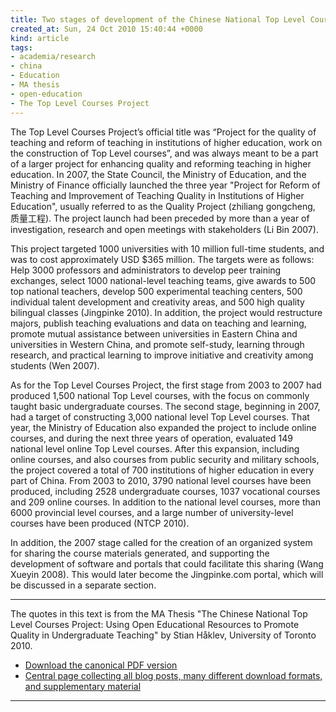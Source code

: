 ```yaml
---
title: Two stages of development of the Chinese National Top Level Courses Project
created_at: Sun, 24 Oct 2010 15:40:44 +0000
kind: article
tags:
- academia/research
- china
- Education
- MA thesis
- open-education
- The Top Level Courses Project
---
```


The Top Level Courses Project’s official title was “Project for the
quality of teaching and reform of teaching in institutions of higher
education, work on the construction of Top Level courses”, and was
always meant to be a part of a larger project for enhancing quality and
reforming teaching in higher education. In 2007, the State Council, the
Ministry of Education, and the Ministry of Finance officially launched
the three year "Project for Reform of Teaching and Improvement of
Teaching Quality in Institutions of Higher Education", usually referred
to as the Quality Project (zhiliang gongcheng, 质量工程). The project
launch had been preceded by more than a year of investigation, research
and open meetings with stakeholders (Li Bin 2007).

This project targeted 1000 universities with 10 million full-time
students, and was to cost approximately USD \$365 million. The targets
were as follows: Help 3000 professors and administrators to develop peer
training exchanges, select 1000 national-level teaching teams, give
awards to 500 top national teachers, develop 500 experimental teaching
centers, 500 individual talent development and creativity areas, and 500
high quality bilingual classes (Jingpinke 2010). In addition, the
project would restructure majors, publish teaching evaluations and data
on teaching and learning, promote mutual assistance between universities
in Eastern China and universities in Western China, and promote
self-study, learning through research, and practical learning to improve
initiative and creativity among students (Wen 2007).

As for the Top Level Courses Project, the first stage from 2003 to 2007
had produced 1,500 national Top Level courses, with the focus on
commonly taught basic undergraduate courses. The second stage, beginning
in 2007, had a target of constructing 3,000 national level Top Level
courses. That year, the Ministry of Education also expanded the project
to include online courses, and during the next three years of operation,
evaluated 149 national level online Top Level courses. After this
expansion, including online courses, and also courses from public
security and military schools, the project covered a total of 700
institutions of higher education in every part of China. From 2003 to
2010, 3790 national level courses have been produced, including 2528
undergraduate courses, 1037 vocational courses and 209 online courses.
In addition to the national level courses, more than 6000 provincial
level courses, and a large number of university-level courses have been
produced (NTCP 2010).

In addition, the 2007 stage called for the creation of an organized
system for sharing the course materials generated, and supporting the
development of software and portals that could facilitate this sharing
(Wang Xueyin 2008). This would later become the Jingpinke.com portal,
which will be discussed in a separate section.

* * * * *

The quotes in this text is from the MA Thesis "The Chinese National Top
Level Courses Project: Using Open Educational Resources to Promote
Quality in Undergraduate Teaching" by Stian Håklev, University of
Toronto 2010.

-   [Download the canonical PDF
  version](http://reganmian.net/top-level-courses/Haklev_Stian_201009_MA_thesis.pdf)
-   [Central page collecting all blog posts, many different download
  formats, and supplementary
  material](http://reganmian.net/top-level-courses)

* * * * *
